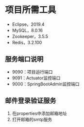 # 项目所需工具
- Eclipse，2019.4
- MySQL，8.0.16
- Zookeeper，3.5.5
- Redis，3.2.100

## 服务端口说明
- 9090：项目运行端口
- 9091：Actuator监控端口
- 9000：SpringBootAdmin监控端口

## 邮件登录验证服务
1. 在properties中添加邮箱地址
2. 打开邮箱的smtp服务
